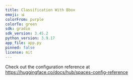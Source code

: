 ```yaml
---
title: Classification With Bbox
emoji: 📊
colorFrom: purple
colorTo: green
sdk: gradio
sdk_version: 3.45.2
python_version: 3.9.17
app_file: app.py
pinned: false
license: mit
---
```


Check out the configuration reference at https://huggingface.co/docs/hub/spaces-config-reference
